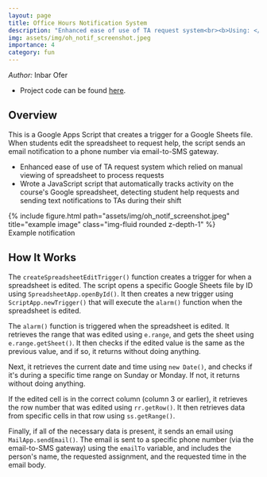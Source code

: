 ```yaml
---
layout: page
title: Office Hours Notification System
description: "Enhanced ease of use of TA request system<br><b>Using: </b><em>JavaScript, Apps Script</em>"
img: assets/img/oh_notif_screenshot.jpeg
importance: 4
category: fun
---
```


<em>Author:</em> Inbar Ofer

- Project code can be found [here](https://script.google.com/d/15BPkvuq53yt_keMI4ZD5bAdR3GkYExFAzY59ZhyDcbhwxqbeK6x3PV76/edit?usp=sharing).

## Overview

This is a Google Apps Script that creates a trigger for a Google Sheets file. When students edit the spreadsheet to request help, the script sends an email notification to a phone number via email-to-SMS gateway.

- Enhanced ease of use of TA request system which relied on manual viewing of spreadsheet to process requests
- Wrote a JavaScript script that automatically tracks activity on the course's Google spreadsheet, detecting student help requests and
sending text notifications to TAs during their shift

<div class="row">
    <div class="col-sm mt-3 mt-md-0 text-center">
        {% include figure.html path="assets/img/oh_notif_screenshot.jpeg" title="example image" class="img-fluid rounded z-depth-1" %}
    </div>
</div>
<div class="caption">
    Example notification
</div>

## How It Works

The `createSpreadsheetEditTrigger()` function creates a trigger for when a spreadsheet is edited. The script opens a specific Google Sheets file by ID using `SpreadsheetApp.openById()`. It then creates a new trigger using `ScriptApp.newTrigger()` that will execute the `alarm()` function when the spreadsheet is edited.

The `alarm()` function is triggered when the spreadsheet is edited. It retrieves the range that was edited using `e.range`, and gets the sheet using `e.range.getSheet()`. It then checks if the edited value is the same as the previous value, and if so, it returns without doing anything.

Next, it retrieves the current date and time using `new Date()`, and checks if it's during a specific time range on Sunday or Monday. If not, it returns without doing anything.

If the edited cell is in the correct column (column 3 or earlier), it retrieves the row number that was edited using `rr.getRow()`. It then retrieves data from specific cells in that row using `ss.getRange()`.

Finally, if all of the necessary data is present, it sends an email using `MailApp.sendEmail()`. The email is sent to a specific phone number (via the email-to-SMS gateway) using the `emailTo` variable, and includes the person's name, the requested assignment, and the requested time in the email body.
